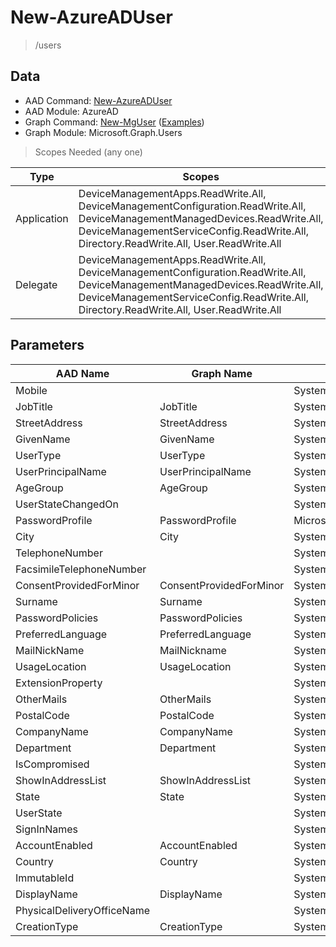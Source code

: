 # New-AzureADUser

> /users

## Data

+ AAD Command: [New-AzureADUser](https://docs.microsoft.com/en-us/powershell/module/AzureAD/New-AzureADUser)
+ AAD Module: AzureAD
+ Graph Command: [New-MgUser](https://docs.microsoft.com/en-us/powershell/module/Microsoft.Graph.Users/New-MgUser) ([Examples](https://github.com/orgs/msgraph/discussions?discussions_q=New-MgUser))
+ Graph Module: Microsoft.Graph.Users

> Scopes Needed (any one)

|Type|Scopes|
|---|---|
|Application|DeviceManagementApps.ReadWrite.All, DeviceManagementConfiguration.ReadWrite.All, DeviceManagementManagedDevices.ReadWrite.All, DeviceManagementServiceConfig.ReadWrite.All, Directory.ReadWrite.All, User.ReadWrite.All|
|Delegate|DeviceManagementApps.ReadWrite.All, DeviceManagementConfiguration.ReadWrite.All, DeviceManagementManagedDevices.ReadWrite.All, DeviceManagementServiceConfig.ReadWrite.All, Directory.ReadWrite.All, User.ReadWrite.All|

## Parameters

|AAD Name|Graph Name|AAD Type|Graph Type|Infos|
|---|---|---|---|---|
|Mobile||System.String|||
|JobTitle|JobTitle|System.String|System.String||
|StreetAddress|StreetAddress|System.String|System.String||
|GivenName|GivenName|System.String|System.String||
|UserType|UserType|System.String|System.String||
|UserPrincipalName|UserPrincipalName|System.String|System.String||
|AgeGroup|AgeGroup|System.String|System.String||
|UserStateChangedOn||System.String|||
|PasswordProfile|PasswordProfile|Microsoft.Open.AzureAD.Model.PasswordProfile|Microsoft.Graph.PowerShell.Models.IMicrosoftGraphPasswordProfile||
|City|City|System.String|System.String||
|TelephoneNumber||System.String|||
|FacsimileTelephoneNumber||System.String|||
|ConsentProvidedForMinor|ConsentProvidedForMinor|System.String|System.String||
|Surname|Surname|System.String|System.String||
|PasswordPolicies|PasswordPolicies|System.String|System.String||
|PreferredLanguage|PreferredLanguage|System.String|System.String||
|MailNickName|MailNickname|System.String|System.String||
|UsageLocation|UsageLocation|System.String|System.String||
|ExtensionProperty||System.Collections.Generic.Dictionary`2[[System.String|||
|OtherMails|OtherMails|System.Collections.Generic.List/System.String|System.String[]||
|PostalCode|PostalCode|System.String|System.String||
|CompanyName|CompanyName|System.String|System.String||
|Department|Department|System.String|System.String||
|IsCompromised||System.Nullable/System.Boolean|||
|ShowInAddressList|ShowInAddressList|System.Nullable/System.Boolean|System.Management.Automation.SwitchParameter||
|State|State|System.String|System.String||
|UserState||System.String|||
|SignInNames||System.Collections.Generic.List/Microsoft.Open.AzureAD.Model.SignInName|||
|AccountEnabled|AccountEnabled|System.Nullable/System.Boolean|System.Management.Automation.SwitchParameter||
|Country|Country|System.String|System.String||
|ImmutableId||System.String|||
|DisplayName|DisplayName|System.String|System.String||
|PhysicalDeliveryOfficeName||System.String|||
|CreationType|CreationType|System.String|System.String||

